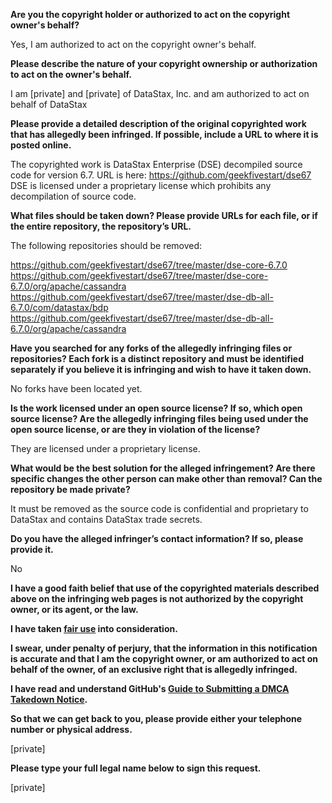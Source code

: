**Are you the copyright holder or authorized to act on the copyright owner's behalf?**

Yes, I am authorized to act on the copyright owner's behalf.

**Please describe the nature of your copyright ownership or authorization to act on the owner's behalf.**

I am [private] and [private] of DataStax, Inc. and am authorized to act on behalf of DataStax

**Please provide a detailed description of the original copyrighted work that has allegedly been infringed. If possible, include a URL to where it is posted online.**

The copyrighted work is DataStax Enterprise (DSE) decompiled source code for version 6.7. URL is here: https://github.com/geekfivestart/dse67  
DSE is licensed under a proprietary license which prohibits any decompilation of source code.

**What files should be taken down? Please provide URLs for each file, or if the entire repository, the repository’s URL.**

The following repositories should be removed:

https://github.com/geekfivestart/dse67/tree/master/dse-core-6.7.0  
https://github.com/geekfivestart/dse67/tree/master/dse-core-6.7.0/org/apache/cassandra  
https://github.com/geekfivestart/dse67/tree/master/dse-db-all-6.7.0/com/datastax/bdp  
https://github.com/geekfivestart/dse67/tree/master/dse-db-all-6.7.0/org/apache/cassandra

**Have you searched for any forks of the allegedly infringing files or repositories? Each fork is a distinct repository and must be identified separately if you believe it is infringing and wish to have it taken down.**

No forks have been located yet.

**Is the work licensed under an open source license? If so, which open source license? Are the allegedly infringing files being used under the open source license, or are they in violation of the license?**

They are licensed under a proprietary license.

**What would be the best solution for the alleged infringement? Are there specific changes the other person can make other than removal? Can the repository be made private?**

It must be removed as the source code is confidential and proprietary to DataStax and contains DataStax trade secrets.

**Do you have the alleged infringer’s contact information? If so, please provide it.**

No

**I have a good faith belief that use of the copyrighted materials described above on the infringing web pages is not authorized by the copyright owner, or its agent, or the law.**

**I have taken <a href="https://www.lumendatabase.org/topics/22">fair use</a> into consideration.**

**I swear, under penalty of perjury, that the information in this notification is accurate and that I am the copyright owner, or am authorized to act on behalf of the owner, of an exclusive right that is allegedly infringed.**

**I have read and understand GitHub's <a href="https://docs.github.com/articles/guide-to-submitting-a-dmca-takedown-notice/">Guide to Submitting a DMCA Takedown Notice</a>.**

**So that we can get back to you, please provide either your telephone number or physical address.**

[private]

**Please type your full legal name below to sign this request.**

[private]
